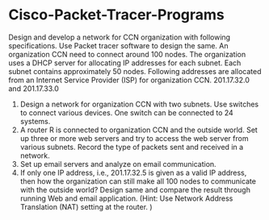 # Cisco-Packet-Tracer-Programs
Design and develop a network for CCN organization with following specifications. Use Packet
tracer software to design the same.
An organization CCN need to connect around 100 nodes. The organization uses a DHCP server for
allocating IP addresses for each subnet. Each subnet contains approximately 50 nodes. Following
addresses are allocated from an Internet Service Provider (ISP) for organization CCN. 201.17.32.0 and
201.17.33.0
1) Design a network for organization CCN with two subnets. Use switches to connect various devices.
One switch can be connected to 24 systems.
2) A router R is connected to organization CCN and the outside world. Set up three or more web servers
and try to access the web server from various subnets. Record the type of packets sent and received in a
network.
3) Set up email servers and analyze on email communication.
4) If only one IP address, i.e., 201.17.32.5 is given as a valid IP address, then how the organization can
still make all 100 nodes to communicate with the outside world? Design same and compare the result
through running Web and email application. (Hint: Use Network Address Translation (NAT) setting at the
router. )
